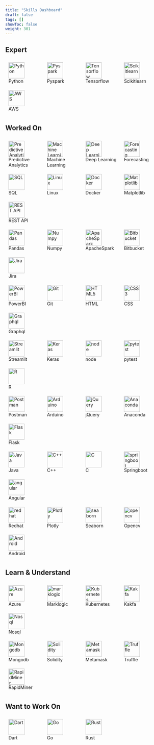```yaml
---
title: "Skills Dashboard"
draft: false
tags: []
showToc: false
weight: 301
---
```



## Expert

<div style="display: flex; flex-wrap: wrap;">
    <div style="flex: 0 0 20%; padding: 10px;">
        <img src="/home/python.png" alt="Python" width="50" height="50"><br>
        Python
    </div>
    <div style="flex: 0 0 20%; padding: 10px;">
        <img src="/home/pyspark.png" alt="Pyspark" width="50" height="50"><br>
        Pyspark
    </div>
        <div style="flex: 0 0 20%; padding: 10px;">
        <img src="/home/tensorflow.png" alt="Tensorflow" width="50" height="50"><br>
        Tensorflow
    </div>
        <div style="flex: 0 0 20%; padding: 10px;">
        <img src="/home/scikitlearn.png" alt="Scikitlearn" width="50" height="50"><br>
        Scikitlearn
    </div>
        <div style="flex: 0 0 20%; padding: 10px;">
        <img src="/home/aws.png" alt="AWS" width="50" height="50"><br>
        AWS
    </div>
</div>







## Worked On

<div style="display: flex; flex-wrap: wrap;">
    <div style="flex: 0 0 20%; padding: 10px;">
        <img src="/home/predictive.png" alt="Predictive Analytics" width="50" height="50"><br>
        Predictive Analytics
    </div>
    <div style="flex: 0 0 20%; padding: 10px;">
        <img src="/home/machinelearning.png" alt="Machine Learning" width="50" height="50"><br>
        Machine Learning
    </div>
        <div style="flex: 0 0 20%; padding: 10px;">
        <img src="/home/deeplearning.png" alt="Deep Learning" width="50" height="50"><br>
        Deep Learning
    </div>
        <div style="flex: 0 0 20%; padding: 10px;">
        <img src="/home/forecasting.png" alt="Forecasting" width="50" height="50"><br>
        Forecasting
    </div>
</div>



<div style="display: flex; flex-wrap: wrap;">
    <div style="flex: 0 0 20%; padding: 10px;">
        <img src="/home/sql.png" alt="SQL" width="50" height="50"><br>
        SQL
    </div>
    <div style="flex: 0 0 20%; padding: 10px;">
        <img src="/home/linux.png" alt="Linux" width="50" height="50"><br>
        Linux
    </div>
        <div style="flex: 0 0 20%; padding: 10px;">
        <img src="/home/docker.png" alt="Docker" width="50" height="50"><br>
        Docker
    </div>
        <div style="flex: 0 0 20%; padding: 10px;">
        <img src="/home/matplotlib.png" alt="Matplotlib" width="50" height="50"><br>
        Matplotlib
    </div>
        <div style="flex: 0 0 20%; padding: 10px;">
        <img src="/home/restapi.png" alt="REST API" width="50" height="50"><br>
        REST API
    </div>
</div>


<div style="display: flex; flex-wrap: wrap;">
    <div style="flex: 0 0 20%; padding: 10px;">
        <img src="/home/pandas.png" alt="Pandas" width="50" height="50"><br>
        Pandas
    </div>
    <div style="flex: 0 0 20%; padding: 10px;">
        <img src="/home/numpy.png" alt="Numpy" width="50" height="50"><br>
        Numpy
    </div>
        <div style="flex: 0 0 20%; padding: 10px;">
        <img src="/home/apachespark.png" alt="ApacheSpark" width="50" height="50"><br>
        ApacheSpark
    </div>
        <div style="flex: 0 0 20%; padding: 10px;">
        <img src="/home/bitbucket.png" alt="Bitbucket" width="50" height="50"><br>
        Bitbucket
    </div>
        <div style="flex: 0 0 20%; padding: 10px;">
        <img src="/home/agile.png" alt="Jira" width="50" height="50"><br>
        Jira
    </div>
</div>

<div style="display: flex; flex-wrap: wrap;">
    <div style="flex: 0 0 20%; padding: 10px;">
        <img src="/home/powerbi.png" alt="PowerBI" width="50" height="50"><br>
        PowerBI
    </div>
    <div style="flex: 0 0 20%; padding: 10px;">
        <img src="/home/Git.png" alt="Git" width="50" height="50"><br>
        Git
    </div>
        <div style="flex: 0 0 20%; padding: 10px;">
        <img src="/home/HTML5.png" alt="HTML5" width="50" height="50"><br>
        HTML
    </div>
        <div style="flex: 0 0 20%; padding: 10px;">
        <img src="/home/CSS3.png" alt="CSS3" width="50" height="50"><br>
        CSS
    </div>
        <div style="flex: 0 0 20%; padding: 10px;">
        <img src="/home/graphql.png" alt="Graphql" width="50" height="50"><br>
        Graphql
    </div>
</div>


<div style="display: flex; flex-wrap: wrap;">
    <div style="flex: 0 0 20%; padding: 10px;">
        <img src="/home/streamlit.png" alt="Streamlit" width="50" height="50"><br>
        Streamlit
    </div>
    <div style="flex: 0 0 20%; padding: 10px;">
        <img src="/home/Keras.png" alt="Keras" width="50" height="50"><br>
        Keras
    </div>
        <div style="flex: 0 0 20%; padding: 10px;">
        <img src="/home/node.png" alt="node" width="50" height="50"><br>
        node
    </div>
        <div style="flex: 0 0 20%; padding: 10px;">
        <img src="/home/pytest.png" alt="pytest" width="50" height="50"><br>
        pytest
    </div>
        <div style="flex: 0 0 20%; padding: 10px;">
        <img src="/home/R.png" alt="R" width="50" height="50"><br>
        R
    </div>
</div>

<div style="display: flex; flex-wrap: wrap;">
    <div style="flex: 0 0 20%; padding: 10px;">
        <img src="/home/Postman.png" alt="Postman" width="50" height="50"><br>
        Postman
    </div>
    <div style="flex: 0 0 20%; padding: 10px;">
        <img src="/home/Arduino.png" alt="Arduino" width="50" height="50"><br>
        Arduino
    </div>
        <div style="flex: 0 0 20%; padding: 10px;">
        <img src="/home/jQuery.png" alt="jQuery" width="50" height="50"><br>
        jQuery
    </div>
        <div style="flex: 0 0 20%; padding: 10px;">
        <img src="/home/Anaconda.png" alt="Anaconda" width="50" height="50"><br>
        Anaconda
    </div>
        <div style="flex: 0 0 20%; padding: 10px;">
        <img src="/home/Flask.png" alt="Flask" width="50" height="50"><br>
        Flask
    </div>
</div>

<div style="display: flex; flex-wrap: wrap;">
    <div style="flex: 0 0 20%; padding: 10px;">
        <img src="/home/java.png" alt="Java" width="50" height="50"><br>
        Java
    </div>
    <div style="flex: 0 0 20%; padding: 10px;">
        <img src="/home/C++.png" alt="C++" width="50" height="50"><br>
        C++
    </div>
        <div style="flex: 0 0 20%; padding: 10px;">
        <img src="/home/C.png" alt="C" width="50" height="50"><br>
        C
    </div>
        <div style="flex: 0 0 20%; padding: 10px;">
        <img src="/home/springboot.png" alt="springboot" width="50" height="50"><br>
        Springboot
    </div>
        <div style="flex: 0 0 20%; padding: 10px;">
        <img src="/home/angular.png" alt="angular" width="50" height="50"><br>
        Angular
    </div>
</div>


<div style="display: flex; flex-wrap: wrap;">
    <div style="flex: 0 0 20%; padding: 10px;">
        <img src="/home/redhat.png" alt="redhat" width="50" height="50"><br>
        Redhat
    </div>
    <div style="flex: 0 0 20%; padding: 10px;">
        <img src="/home/Ploty.png" alt="Plotly" width="50" height="50"><br>
        Plotly
    </div>
        <div style="flex: 0 0 20%; padding: 10px;">
        <img src="/home/seaborn.png" alt="seaborn" width="50" height="50"><br>
        Seaborn
    </div>
        <div style="flex: 0 0 20%; padding: 10px;">
        <img src="/home/opencv.png" alt="opencv" width="50" height="50"><br>
        Opencv
    </div>
        <div style="flex: 0 0 20%; padding: 10px;">
        <img src="/home/Android.png" alt="Android" width="50" height="50"><br>
        Android
    </div>
</div>


## Learn & Understand

<div style="display: flex; flex-wrap: wrap;">
    <div style="flex: 0 0 20%; padding: 10px;">
        <img src="/home/Azure.png" alt="Azure" width="50" height="50"><br>
        Azure
    </div>
    <div style="flex: 0 0 20%; padding: 10px;">
        <img src="/home/marklogic.png" alt="marklogic" width="50" height="50"><br>
        Marklogic
    </div>
        <div style="flex: 0 0 20%; padding: 10px;">
        <img src="/home/Kubernetes.png" alt="Kubernetes" width="50" height="50"><br>
        Kubernetes
    </div>
        <div style="flex: 0 0 20%; padding: 10px;">
        <img src="/home/Kakfa.png" alt="Kakfa" width="50" height="50"><br>
        Kakfa
    </div>
        <div style="flex: 0 0 20%; padding: 10px;">
        <img src="/home/nosql.png" alt="Nosql" width="50" height="50"><br>
        Nosql
    </div>
</div>


<div style="display: flex; flex-wrap: wrap;">
    <div style="flex: 0 0 20%; padding: 10px;">
        <img src="/home/mongodb.png" alt="Mongodb" width="50" height="50"><br>
        Mongodb
    </div>
    <div style="flex: 0 0 20%; padding: 10px;">
        <img src="/home/solidity.png" alt="Solidity" width="50" height="50"><br>
        Solidity
    </div>
        <div style="flex: 0 0 20%; padding: 10px;">
        <img src="/home/metamask.png" alt="Metamask" width="50" height="50"><br>
        Metamask
    </div>
        <div style="flex: 0 0 20%; padding: 10px;">
        <img src="/home/truffle.png" alt="Truffle" width="50" height="50"><br>
        Truffle
    </div>
        <div style="flex: 0 0 20%; padding: 10px;">
        <img src="/home/rapidminer1.png" alt="RapidMiner" width="50" height="50"><br>
        RapidMiner
    </div>
</div>

## Want to Work On

<div style="display: flex; flex-wrap: wrap;">
    <div style="flex: 0 0 20%; padding: 10px;">
        <img src="/home/Dart.png" alt="Dart" width="50" height="50"><br>
        Dart
    </div>
    <div style="flex: 0 0 20%; padding: 10px;">
        <img src="/home/Go.png" alt="Go" width="50" height="50"><br>
        Go
    </div>
        <div style="flex: 0 0 20%; padding: 10px;">
        <img src="/home/Rust.png" alt="Rust" width="50" height="50"><br>
        Rust
    </div>
</div>
